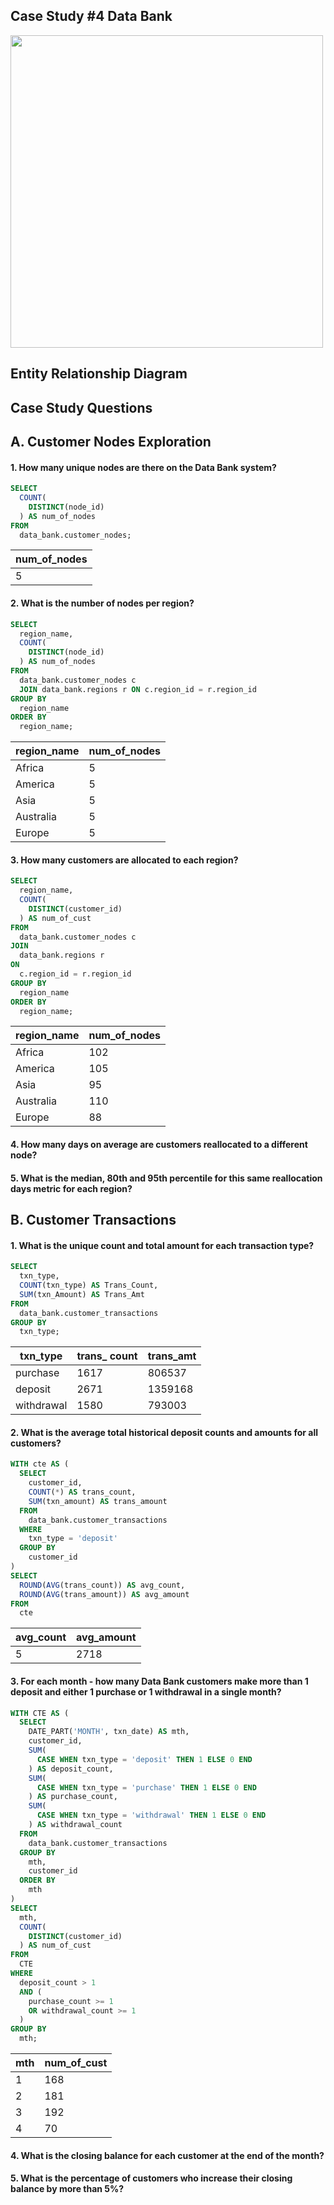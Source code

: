 ## Case Study #4 Data Bank
<img src="https://8weeksqlchallenge.com/images/case-study-designs/4.png" style="height:500px;width:500px" />

## Entity Relationship Diagram

## Case Study Questions
## A. Customer Nodes Exploration

#### 1. How many unique nodes are there on the Data Bank system?
```SQL
SELECT 
  COUNT(
    DISTINCT(node_id)
  ) AS num_of_nodes 
FROM 
  data_bank.customer_nodes;
```
|num_of_nodes|
|------------|
| 5          |
 
#### 2. What is the number of nodes per region?
```SQL
SELECT 
  region_name, 
  COUNT(
    DISTINCT(node_id)
  ) AS num_of_nodes 
FROM 
  data_bank.customer_nodes c 
  JOIN data_bank.regions r ON c.region_id = r.region_id 
GROUP BY 
  region_name 
ORDER BY 
  region_name;

```
| region_name | num_of_nodes |
| ----------- | ------------ |
|  Africa     | 5            |
|  America    | 5            |
|  Asia       | 5            |
| Australia   | 5            |
|  Europe     | 5            |
 
#### 3.  How many customers are allocated to each region?
```SQL
SELECT 
  region_name, 
  COUNT(
    DISTINCT(customer_id)
  ) AS num_of_cust 
FROM 
  data_bank.customer_nodes c
JOIN 
  data_bank.regions r
ON
  c.region_id = r.region_id
GROUP BY 
  region_name 
ORDER BY 
  region_name;
```
| region_name | num_of_nodes |
| ----------- | ------------ |
|  Africa     |    102       |
|  America    |    105       |
|  Asia       |    95        |
| Australia   |    110       |
|  Europe     |    88        |

#### 4. How many days on average are customers reallocated to a different node?


#### 5. What is the median, 80th and 95th percentile for this same reallocation days metric for each region?

## B. Customer Transactions
#### 1. What is the unique count and total amount for each transaction type?
```SQL
SELECT 
  txn_type, 
  COUNT(txn_type) AS Trans_Count, 
  SUM(txn_Amount) AS Trans_Amt 
FROM 
  data_bank.customer_transactions 
GROUP BY 
  txn_type;
```
| txn_type   | trans_ count | trans_amt | 
| ---------- | ------------ | --------- |
| purchase   | 1617         | 806537    |
| deposit    | 2671         | 1359168   |
| withdrawal | 1580         | 793003    |

#### 2. What is the average total historical deposit counts and amounts for all customers?
```SQL
WITH cte AS (
  SELECT 
    customer_id, 
    COUNT(*) AS trans_count, 
    SUM(txn_amount) AS trans_amount 
  FROM 
    data_bank.customer_transactions 
  WHERE 
    txn_type = 'deposit' 
  GROUP BY 
    customer_id
) 
SELECT 
  ROUND(AVG(trans_count)) AS avg_count, 
  ROUND(AVG(trans_amount)) AS avg_amount 
FROM 
  cte

```
| avg_count | avg_amount | 
| --------- | ---------- |
| 5         | 2718       |

#### 3. For each month - how many Data Bank customers make more than 1 deposit and either 1 purchase or 1 withdrawal in a single month?
```SQL
WITH CTE AS (
  SELECT 
    DATE_PART('MONTH', txn_date) AS mth, 
    customer_id, 
    SUM(
      CASE WHEN txn_type = 'deposit' THEN 1 ELSE 0 END
    ) AS deposit_count, 
    SUM(
      CASE WHEN txn_type = 'purchase' THEN 1 ELSE 0 END
    ) AS purchase_count, 
    SUM(
      CASE WHEN txn_type = 'withdrawal' THEN 1 ELSE 0 END
    ) AS withdrawal_count 
  FROM 
    data_bank.customer_transactions 
  GROUP BY 
    mth, 
    customer_id 
  ORDER BY 
    mth
) 
SELECT 
  mth, 
  COUNT(
    DISTINCT(customer_id)
  ) AS num_of_cust 
FROM 
  CTE 
WHERE 
  deposit_count > 1 
  AND (
    purchase_count >= 1 
    OR withdrawal_count >= 1
  ) 
GROUP BY 
  mth;
```
| mth | num_of_cust | 
| --- | ----------- |
| 1   | 168         |
| 2   | 181         |
| 3   | 192         |
| 4   | 70          |


#### 4. What is the closing balance for each customer at the end of the month?
#### 5. What is the percentage of customers who increase their closing balance by more than 5%?

